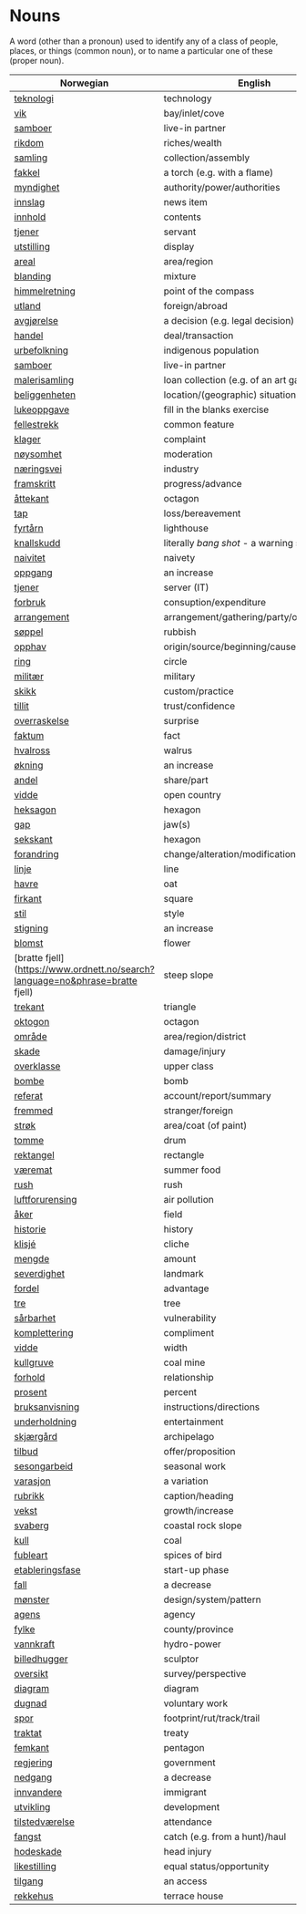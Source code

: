 # Nouns

A word (other than a pronoun) used to identify any of a class of people, places, or things (common noun), or to name a particular one of these (proper noun).

| Norwegian | English | Gender |
| --- | --- | --- |
| [teknologi](https://www.ordnett.no/search?language=no&phrase=teknologi) | technology | m |
| [vik](https://www.ordnett.no/search?language=no&phrase=vik) | bay/inlet/cove | m |
| [samboer](https://www.ordnett.no/search?language=no&phrase=samboer) | live-in partner | m |
| [rikdom](https://www.ordnett.no/search?language=no&phrase=rikdom) | riches/wealth | m |
| [samling](https://www.ordnett.no/search?language=no&phrase=samling) | collection/assembly | m |
| [fakkel](https://www.ordnett.no/search?language=no&phrase=fakkel) | a torch (e.g. with a flame) | m |
| [myndighet](https://www.ordnett.no/search?language=no&phrase=myndighet) | authority/power/authorities | m |
| [innslag](https://www.ordnett.no/search?language=no&phrase=innslag) | news item | i |
| [innhold](https://www.ordnett.no/search?language=no&phrase=innhold) | contents | i |
| [tjener](https://www.ordnett.no/search?language=no&phrase=tjener) | servant | m |
| [utstilling](https://www.ordnett.no/search?language=no&phrase=utstilling) | display | m |
| [areal](https://www.ordnett.no/search?language=no&phrase=areal) | area/region | i |
| [blanding](https://www.ordnett.no/search?language=no&phrase=blanding) | mixture | m |
| [himmelretning](https://www.ordnett.no/search?language=no&phrase=himmelretning) | point of the compass | m |
| [utland](https://www.ordnett.no/search?language=no&phrase=utland) | foreign/abroad | m |
| [avgjørelse](https://www.ordnett.no/search?language=no&phrase=avgjørelse) | a decision (e.g. legal decision) | m |
| [handel](https://www.ordnett.no/search?language=no&phrase=handel) | deal/transaction | m |
| [urbefolkning](https://www.ordnett.no/search?language=no&phrase=urbefolkning) | indigenous population | m |
| [samboer](https://www.ordnett.no/search?language=no&phrase=samboer) | live-in partner | m |
| [malerisamling](https://www.ordnett.no/search?language=no&phrase=malerisamling) | loan collection (e.g. of an art gallery) | m |
| [beliggenheten](https://www.ordnett.no/search?language=no&phrase=beliggenheten) | location/(geographic) situation | m/f |
| [lukeoppgave](https://www.ordnett.no/search?language=no&phrase=lukeoppgave) | fill in the blanks exercise | m |
| [fellestrekk](https://www.ordnett.no/search?language=no&phrase=fellestrekk) | common feature | i |
| [klager](https://www.ordnett.no/search?language=no&phrase=klager) | complaint | m |
| [nøysomhet](https://www.ordnett.no/search?language=no&phrase=nøysomhet) | moderation | m |
| [næringsvei](https://www.ordnett.no/search?language=no&phrase=næringsvei) | industry | m |
| [framskritt](https://www.ordnett.no/search?language=no&phrase=framskritt) | progress/advance | i |
| [åttekant](https://www.ordnett.no/search?language=no&phrase=åttekant) | octagon | m |
| [tap](https://www.ordnett.no/search?language=no&phrase=tap) | loss/bereavement | i |
| [fyrtårn](https://www.ordnett.no/search?language=no&phrase=fyrtårn) | lighthouse | i |
| [knallskudd](https://www.ordnett.no/search?language=no&phrase=knallskudd) | literally _bang shot_ - a warning shot gun | i |
| [naivitet](https://www.ordnett.no/search?language=no&phrase=naivitet) | naivety | m |
| [oppgang](https://www.ordnett.no/search?language=no&phrase=oppgang) | an increase | m |
| [tjener](https://www.ordnett.no/search?language=no&phrase=tjener) | server (IT) | m |
| [forbruk](https://www.ordnett.no/search?language=no&phrase=forbruk) | consuption/expenditure | i |
| [arrangement](https://www.ordnett.no/search?language=no&phrase=arrangement) | arrangement/gathering/party/organisation | i |
| [søppel](https://www.ordnett.no/search?language=no&phrase=søppel) | rubbish | i |
| [opphav](https://www.ordnett.no/search?language=no&phrase=opphav) | origin/source/beginning/cause | i |
| [ring](https://www.ordnett.no/search?language=no&phrase=ring) | circle | m |
| [militær](https://www.ordnett.no/search?language=no&phrase=militær) | military | m |
| [skikk](https://www.ordnett.no/search?language=no&phrase=skikk) | custom/practice | m |
| [tillit](https://www.ordnett.no/search?language=no&phrase=tillit) | trust/confidence | m |
| [overraskelse](https://www.ordnett.no/search?language=no&phrase=overraskelse) | surprise | m |
| [faktum](https://www.ordnett.no/search?language=no&phrase=faktum) | fact | i |
| [hvalross](https://www.ordnett.no/search?language=no&phrase=hvalross) | walrus | m |
| [økning](https://www.ordnett.no/search?language=no&phrase=økning) | an increase | m |
| [andel](https://www.ordnett.no/search?language=no&phrase=andel) | share/part | m |
| [vidde](https://www.ordnett.no/search?language=no&phrase=vidde) | open country | m |
| [heksagon](https://www.ordnett.no/search?language=no&phrase=heksagon) | hexagon | m |
| [gap](https://www.ordnett.no/search?language=no&phrase=gap) | jaw(s) | m |
| [sekskant](https://www.ordnett.no/search?language=no&phrase=sekskant) | hexagon | m |
| [forandring](https://www.ordnett.no/search?language=no&phrase=forandring) | change/alteration/modification | m |
| [linje](https://www.ordnett.no/search?language=no&phrase=linje) | line | m |
| [havre](https://www.ordnett.no/search?language=no&phrase=havre) | oat | m |
| [firkant](https://www.ordnett.no/search?language=no&phrase=firkant) | square | m |
| [stil](https://www.ordnett.no/search?language=no&phrase=stil) | style | m |
| [stigning](https://www.ordnett.no/search?language=no&phrase=stigning) | an increase | m |
| [blomst](https://www.ordnett.no/search?language=no&phrase=blomst) | flower | m |
| [bratte fjell](https://www.ordnett.no/search?language=no&phrase=bratte fjell) | steep slope | m |
| [trekant](https://www.ordnett.no/search?language=no&phrase=trekant) | triangle | m |
| [oktogon](https://www.ordnett.no/search?language=no&phrase=oktogon) | octagon | m |
| [område](https://www.ordnett.no/search?language=no&phrase=område) | area/region/district | i |
| [skade](https://www.ordnett.no/search?language=no&phrase=skade) | damage/injury | m |
| [overklasse](https://www.ordnett.no/search?language=no&phrase=overklasse) | upper class | m |
| [bombe](https://www.ordnett.no/search?language=no&phrase=bombe) | bomb | m |
| [referat](https://www.ordnett.no/search?language=no&phrase=referat) | account/report/summary | i |
| [fremmed](https://www.ordnett.no/search?language=no&phrase=fremmed) | stranger/foreign | m |
| [strøk](https://www.ordnett.no/search?language=no&phrase=strøk) | area/coat (of paint) | i |
| [tomme](https://www.ordnett.no/search?language=no&phrase=tomme) | drum | m |
| [rektangel](https://www.ordnett.no/search?language=no&phrase=rektangel) | rectangle | i |
| [væremat](https://www.ordnett.no/search?language=no&phrase=væremat) | summer food | m |
| [rush](https://www.ordnett.no/search?language=no&phrase=rush) | rush | i |
| [luftforurensing](https://www.ordnett.no/search?language=no&phrase=luftforurensing) | air pollution | m |
| [åker](https://www.ordnett.no/search?language=no&phrase=åker) | field | m |
| [historie](https://www.ordnett.no/search?language=no&phrase=historie) | history | m/f |
| [klisjé](https://www.ordnett.no/search?language=no&phrase=klisjé) | cliche | m |
| [mengde](https://www.ordnett.no/search?language=no&phrase=mengde) | amount | m |
| [severdighet](https://www.ordnett.no/search?language=no&phrase=severdighet) | landmark | m |
| [fordel](https://www.ordnett.no/search?language=no&phrase=fordel) | advantage | m |
| [tre](https://www.ordnett.no/search?language=no&phrase=tre) | tree | i |
| [sårbarhet](https://www.ordnett.no/search?language=no&phrase=sårbarhet) | vulnerability | m |
| [komplettering](https://www.ordnett.no/search?language=no&phrase=komplettering) | compliment | m |
| [vidde](https://www.ordnett.no/search?language=no&phrase=vidde) | width | m/f |
| [kullgruve](https://www.ordnett.no/search?language=no&phrase=kullgruve) | coal mine | m |
| [forhold](https://www.ordnett.no/search?language=no&phrase=forhold) | relationship | i |
| [prosent](https://www.ordnett.no/search?language=no&phrase=prosent) | percent | m |
| [bruksanvisning](https://www.ordnett.no/search?language=no&phrase=bruksanvisning) | instructions/directions | m |
| [underholdning](https://www.ordnett.no/search?language=no&phrase=underholdning) | entertainment | m |
| [skjærgård](https://www.ordnett.no/search?language=no&phrase=skjærgård) | archipelago | m |
| [tilbud](https://www.ordnett.no/search?language=no&phrase=tilbud) | offer/proposition | i |
| [sesongarbeid](https://www.ordnett.no/search?language=no&phrase=sesongarbeid) | seasonal work | i |
| [varasjon](https://www.ordnett.no/search?language=no&phrase=varasjon) | a variation | m |
| [rubrikk](https://www.ordnett.no/search?language=no&phrase=rubrikk) | caption/heading | m |
| [vekst](https://www.ordnett.no/search?language=no&phrase=vekst) | growth/increase | m |
| [svaberg](https://www.ordnett.no/search?language=no&phrase=svaberg) | coastal rock slope | i |
| [kull](https://www.ordnett.no/search?language=no&phrase=kull) | coal | i |
| [fubleart](https://www.ordnett.no/search?language=no&phrase=fubleart) | spices of bird | m/f |
| [etableringsfase](https://www.ordnett.no/search?language=no&phrase=etableringsfase) | start-up phase | m |
| [fall](https://www.ordnett.no/search?language=no&phrase=fall) | a decrease | i |
| [mønster](https://www.ordnett.no/search?language=no&phrase=mønster) | design/system/pattern | i |
| [agens](https://www.ordnett.no/search?language=no&phrase=agens) | agency | m |
| [fylke](https://www.ordnett.no/search?language=no&phrase=fylke) | county/province | i |
| [vannkraft](https://www.ordnett.no/search?language=no&phrase=vannkraft) | hydro-power | m |
| [billedhugger](https://www.ordnett.no/search?language=no&phrase=billedhugger) | sculptor | m |
| [oversikt](https://www.ordnett.no/search?language=no&phrase=oversikt) | survey/perspective | m |
| [diagram](https://www.ordnett.no/search?language=no&phrase=diagram) | diagram | i |
| [dugnad](https://www.ordnett.no/search?language=no&phrase=dugnad) | voluntary work | m |
| [spor](https://www.ordnett.no/search?language=no&phrase=spor) | footprint/rut/track/trail | i |
| [traktat](https://www.ordnett.no/search?language=no&phrase=traktat) | treaty | m |
| [femkant](https://www.ordnett.no/search?language=no&phrase=femkant) | pentagon | m |
| [regjering](https://www.ordnett.no/search?language=no&phrase=regjering) | government | m |
| [nedgang](https://www.ordnett.no/search?language=no&phrase=nedgang) | a decrease | m |
| [innvandere](https://www.ordnett.no/search?language=no&phrase=innvandere) | immigrant | m |
| [utvikling](https://www.ordnett.no/search?language=no&phrase=utvikling) | development | m |
| [tilstedværelse](https://www.ordnett.no/search?language=no&phrase=tilstedværelse) | attendance | i |
| [fangst](https://www.ordnett.no/search?language=no&phrase=fangst) | catch (e.g. from a hunt)/haul | m |
| [hodeskade](https://www.ordnett.no/search?language=no&phrase=hodeskade) | head injury | m |
| [likestilling](https://www.ordnett.no/search?language=no&phrase=likestilling) | equal status/opportunity | m |
| [tilgang](https://www.ordnett.no/search?language=no&phrase=tilgang) | an access | i |
| [rekkehus](https://www.ordnett.no/search?language=no&phrase=rekkehus) | terrace house | i |

